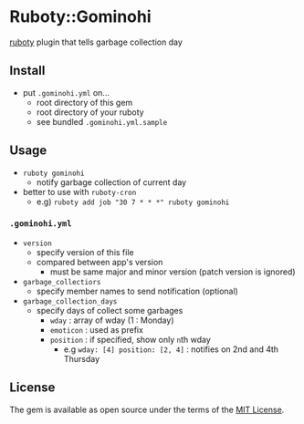 # Ruboty::Gominohi

[ruboty](https://github.com/r7kamura/ruboty) plugin that tells garbage collection day

## Install

- put `.gominohi.yml` on...
    - root directory of this gem
    - root directory of your ruboty
    - see bundled `.gominohi.yml.sample`

## Usage

- `ruboty gominohi`
    - notify garbage collection of current day
- better to use with `ruboty-cron`
  - e.g) `ruboty add job "30 7 * * *" ruboty gominohi`

### `.gominohi.yml`

- `version`
    - specify version of this file
    - compared between app's version
        - must be same major and minor version (patch version is ignored)
- `garbage_collectiors`
    - specify member names to send notification (optional)
- `garbage_collection_days`
    - specify days of collect some garbages
        - `wday` : array of wday (1 : Monday)
        - `emoticon` : used as prefix
        - `position` : if specified, show only `n`th wday
            - e.g `wday: [4] position: [2, 4]` : notifies on 2nd and 4th Thursday

## License

The gem is available as open source under the terms of the [MIT License](http://opensource.org/licenses/MIT).
